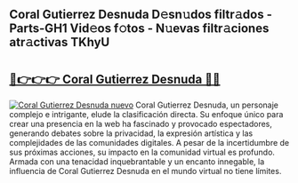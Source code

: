 ## Coral Gutierrez Desnuda D𝚎sn𝚞dos filtr𝚊dos - Parts-GH1 Vid𝚎os f𝚘tos - N𝚞evas filtr𝚊ciones atr𝚊ctivas TKhyU

# <h2><a href="http://mb7axj.tromn.icu/?c=Coral+Gutierrez+Desnuda">🔗👉👉👉 Coral Gutierrez Desnuda 🔗🔗</a></h2>

[![Coral Gutierrez Desnuda nuevo](https://i.imgur.com/pEAQMta.gif)](http://mb7axj.tromn.icu/?c=Coral+Gutierrez+Desnuda)
Coral Gutierrez Desnuda, un personaje complejo e intrigante, elude la clasificación directa. Su enfoque único para crear una presencia en la web ha fascinado y provocado espectadores, generando debates sobre la privacidad, la expresión artística y las complejidades de las comunidades digitales. A pesar de la incertidumbre de sus próximas acciones, su impacto en la comunidad virtual es profundo. Armada con una tenacidad inquebrantable y un encanto innegable, la influencia de Coral Gutierrez Desnuda en el mundo virtual no tiene límites.
